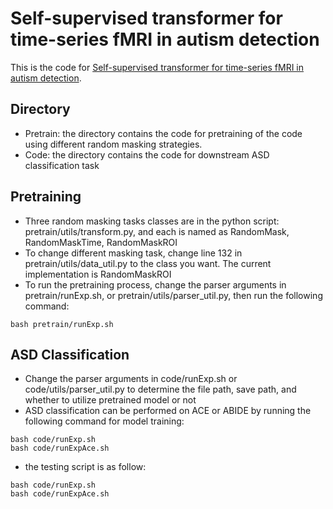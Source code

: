 # Self-supervised transformer for time-series fMRI in autism detection
This is the code for [Self-supervised transformer for time-series fMRI in autism detection](https://arxiv.org/pdf/2409.12304).

## Directory
- Pretrain: the directory contains the code for pretraining of the code using different random masking strategies. 
- Code: the directory contains the code for downstream ASD classification task

## Pretraining
- Three random masking tasks classes are in the python script: pretrain/utils/transform.py, and each is named as RandomMask, RandomMaskTime, RandomMaskROI
- To change different masking task, change line 132 in pretrain/utils/data_util.py to the class you want. The current implementation is RandomMaskROI
- To run the pretraining process, change the parser arguments in pretrain/runExp.sh, or pretrain/utils/parser_util.py, then run the following command: 
```
bash pretrain/runExp.sh 
```

## ASD Classification
- Change the parser arguments in code/runExp.sh or code/utils/parser_util.py to determine the file path, save path, and whether to utilize pretrained model or not
- ASD classification can be performed on ACE or ABIDE by running the following command for model training:
```
bash code/runExp.sh
bash code/runExpAce.sh
```
- the testing script is as follow:
```
bash code/runExp.sh
bash code/runExpAce.sh
```

